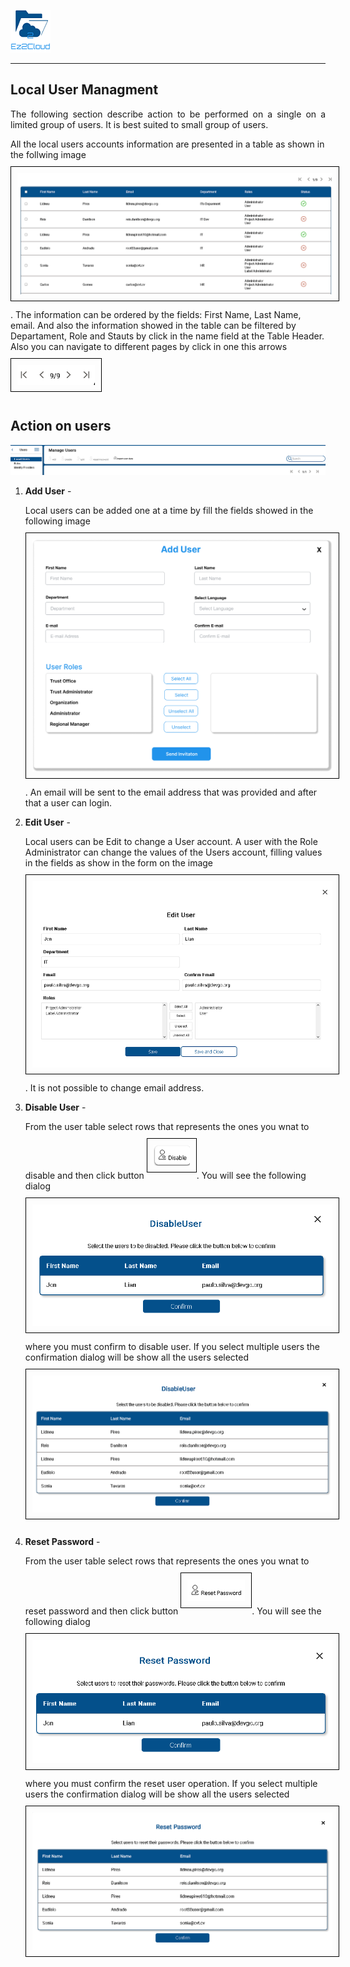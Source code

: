  ![Logo EZ2Cloud](../images/ez2cloud2.png)
<hr>

## Local User Managment
<div style='text-align: justify;'> 
<p>
The following section describe action to be performed on a single on a limited group of users. It is best suited to small group of users. 
</p>
</div>
All the local users accounts information are presented in a table as shown in the follwing image <img style="margin-top: 10px; margin-bottom: 10px; padding: 10px; border: 1px solid black" src="./images/UsersManagmentTable.png">. The information can be ordered by the fields: First Name, Last Name, email. And also the information showed in the table can be filtered by Departament, Role and Stauts by click in the name field at the Table Header. 
Also you can navigate to different pages by click in one this arrows <img style="margin-top: 10px; margin-bottom: 10px; padding: 10px; border: 1px solid black" src="./images/ButtonNav.png">

## Action on users

![Image of Sharelabelproject](./images/ManageUserControl.png)

1. **Add User** - <p>Local users can be added one at a time by fill the fields showed in the following image <img style="margin-top: 10px; margin-bottom: 10px; padding: 10px; border: 1px solid black" src="./images/ManageUserAdd.png">. An email will be sent to the email address that was provided and after that a user can login.</p>
2. **Edit User** - <p>Local users can be Edit to change a User account. A user with the Role Administrator can change the values of the Users account, filling values in the fields as show in the form on the image <img style="margin-top: 10px; margin-bottom: 10px; padding: 10px; border: 1px solid black" src="./images/ManageUserEdit.png">. It is not possible to change email address. </p>
3. **Disable User** - <p>From the user table select rows that represents the ones you wnat to disable and then click button <img style="margin-top: 10px; margin-bottom: 10px; padding: 10px; border: 1px solid black" src="./images/ButtonDisable.png">. You will see the following dialog 
<img style="margin-top: 10px; margin-bottom: 10px; padding: 10px; border: 1px solid black" src="./images/ManageUserDisable.png"> where you must confirm to disable user. If you select multiple users the confirmation dialog will be show all the users selected <img style="margin-top: 10px; margin-bottom: 10px; padding: 10px; border: 1px solid black" src="./images/ManageUserDisableMulti.png"></p>

4. **Reset Password** - <p>From the user table select rows that represents the ones you wnat to reset password and then click button <img style="margin-top: 10px; margin-bottom: 10px; padding: 10px; border: 1px solid black" src="./images/ButtonReset.png">. You will see the following dialog 
  <img style="margin-top: 10px; margin-bottom: 10px; padding: 10px; border: 1px solid black" src="./images/ManageUserReset.png"> where you must confirm the reset user operation. If you select multiple users the confirmation dialog will be show all the users selected 
     <img style="margin-top: 10px; margin-bottom: 10px; padding: 10px; border: 1px solid black" src="./images/ManageUserResetMulti.png"></p>
  
